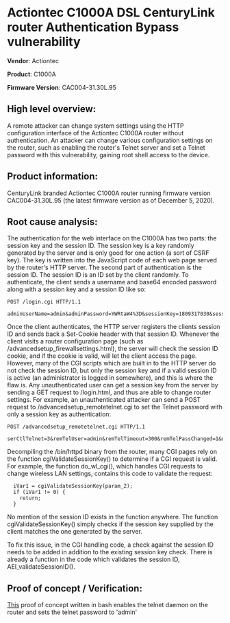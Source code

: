 # Actiontec C1000A DSL CenturyLink router Authentication Bypass vulnerability

**Vendor**: Actiontec

**Product**: C1000A

**Firmware Version**: CAC004-31.30L.95

## High level overview:
A remote attacker can change system settings using the HTTP configuration interface of the Actiontec C1000A router without authentication. An attacker can change 
various configuration settings on the router, such as enabling the router's Telnet server and set a Telnet password with this vulnerability, gaining root shell access 
to the device.

## Product information:
CenturyLink branded Actiontec C1000A router running firmware version CAC004-31.30L.95 (the latest firmware version as of December 5, 2020).

## Root cause analysis:
The authentication for the web interface on the C1000A has two parts: the session key and the session ID. The session key is a key randomly generated by the server and 
is only good for one action (a sort of CSRF key). The key is written into the JavaScript code of each web page served by the router's HTTP server. The second part of 
authentication is the session ID. The session ID is an ID set by the client randomly. To authenticate, the client sends a username and base64 encoded password along with 
a session key and a session ID like so:

```
POST /login.cgi HTTP/1.1

adminUserName=admin&adminPassword=YWRtaW4%3D&sessionKey=1809317030&sessionId=1234&nothankyou=1
```

Once the client authenticates, the HTTP server registers the clients session ID and sends back a Set-Cookie header with that session ID. Whenever the client visits a 
router configuration page (such as /advancedsetup_firewallsettings.html), the server will check the session ID cookie, and if the cookie is valid, will let the client 
access the page. However, many of the CGI scripts which are built in to the HTTP server do not check the session ID, but only the session key and if a valid session ID 
is active (an administrator is logged in somewhere), and this is where the flaw is. Any unauthenticated user can get a session key from the server by sending a GET 
request to /login.html, and thus are able to change router settings. For example, an unauthenticated attacker can send a POST request to /advancedsetup_remotetelnet.cgi 
to set the Telnet password with only a session key as authentication:

```
POST /advancedsetup_remotetelnet.cgi HTTP/1.1

serCtlTelnet=3&remTelUser=admin&remTelTimeout=300&remTelPassChanged=1&nothankyou=0&remTelPass=dXQzYlA3bWM%3D&sessionKey=559592963
```

Decompiling the /bin/httpd binary from the router, many CGI pages rely on the function cgiValidateSessionKey() to determine if a CGI request is valid. For example, the 
function do_wl_cgi(), which handles CGI requests to change wireless LAN settings, contains this code to validate the request:

```
  iVar1 = cgiValidateSessionKey(param_2);
  if (iVar1 != 0) {
    return;
  }
```

No mention of the session ID exists in the function anywhere. The function cgiValidateSessionKey() simply checks if the session key supplied by the client matches the 
one generated by the server.

To fix this issue, in the CGI handling code, a check against the session ID needs to be added in addition to the existing session key check. There is already a function 
in the code which validates the session ID, AEI_validateSessionID().

## Proof of concept / Verification:
[This](poc/auth_bypass.sh) proof of concept written in bash enables the telnet daemon on the router and sets the telnet password to 'admin'
